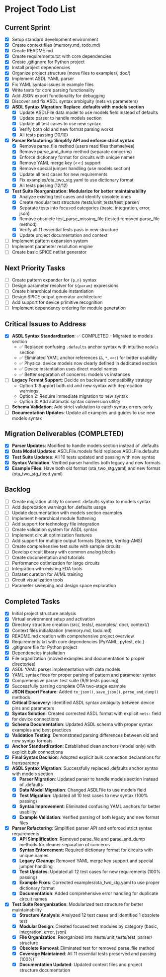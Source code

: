 # Project Todo List

## Current Sprint
- [x] Setup standard development environment
- [x] Create context files (memory.md, todo.md)
- [x] Create README.md
- [x] Create requirements.txt with core dependencies
- [x] Create .gitignore for Python project
- [x] Install project dependencies
- [x] Organize project structure (move files to examples/, doc/)
- [x] Implement ASDL YAML parser
- [x] Fix YAML syntax issues in example files
- [x] Write tests for core parsing functionality
- [x] Add JSON export functionality for debugging
- [x] Discover and fix ASDL syntax ambiguity (nets vs parameters)
- [x] **ASDL Syntax Migration: Replace .defaults with models section**
  - [x] Update ASDLFile data model to use models field instead of defaults
  - [x] Update parser to handle models section
  - [x] Update all test cases to use new syntax
  - [x] Verify both old and new format parsing works
  - [x] All tests passing (10/10)
- [x] **Parser Refactoring: Simplify API and enforce strict syntax**
  - [x] Remove parse_file method (users read files themselves)
  - [x] Remove parse_and_dump method (separate concerns)
  - [x] Enforce dictionary format for circuits with unique names
  - [x] Remove YAML merge key (<<:) support
  - [x] Remove special jumper handling (use models section)
  - [x] Update all test cases for new requirements
  - [x] Fix examples/ota_two_stg.yaml to use dictionary format
  - [x] All tests passing (12/12)
- [x] **Test Suite Reorganization: Modularize for better maintainability**
  - [x] Analyze existing test cases and identify obsolete ones
  - [x] Create modular test structure /tests/unit_tests/test_parser/
  - [x] Separate tests into focused categories (basic, integration, error, json)
  - [x] Remove obsolete test_parse_missing_file (tested removed parse_file method)
  - [x] Verify all 11 essential tests pass in new structure
  - [x] Update project documentation and context
- [ ] Implement pattern expansion system
- [ ] Implement parameter resolution engine
- [ ] Create basic SPICE netlist generator

## Next Priority Tasks
- [ ] Create pattern expander for `{p,n}` syntax
- [ ] Design parameter resolver for `${param}` expressions
- [ ] Create hierarchical module instantiation
- [ ] Design SPICE output generator architecture
- [ ] Add support for device primitive recognition
- [ ] Implement dependency ordering for module generation

## Critical Issues to Address
- [x] **ASDL Syntax Standardization**: ✅ COMPLETED - Migrated to models section
  - ✅ Replaced confusing `.defaults` anchor syntax with intuitive `models` section
  - ✅ Eliminated YAML anchor references (`&`, `*`, `<<:`) for better usability
  - ✅ Physical device models now clearly defined in dedicated section
  - ✅ Device instantiation uses direct model names
  - ✅ Better separation of concerns: models vs instances
- [ ] **Legacy Format Support**: Decide on backward compatibility strategy
  - Option 1: Support both old and new syntax with deprecation warnings
  - Option 2: Require immediate migration to new syntax  
  - Option 3: Add automatic syntax conversion utility
- [ ] **Schema Validation**: Add strict validation to catch syntax errors early
- [ ] **Documentation Updates**: Update all examples and guides to use new models syntax

## Migration Deliverables (COMPLETED)
- [x] **Parser Updates**: Modified to handle models section instead of .defaults
- [x] **Data Model Updates**: ASDLFile.models field replaces ASDLFile.defaults  
- [x] **Test Suite Updates**: All 10 tests updated and passing with new syntax
- [x] **Syntax Validation**: Verified parser handles both legacy and new formats
- [x] **Example Files**: Have both old format (ota_two_stg.yaml) and new format (ota_two_stg_fixed.yaml)

## Backlog
- [ ] Create migration utility to convert .defaults syntax to models syntax
- [ ] Add deprecation warnings for .defaults usage
- [ ] Update documentation with models section examples
- [ ] Implement hierarchical module flattening
- [ ] Add support for technology file integration
- [ ] Create validation system for ASDL syntax
- [ ] Implement circuit optimization features
- [ ] Add support for multiple output formats (Spectre, Verilog-AMS)
- [ ] Create comprehensive test suite with sample circuits
- [ ] Develop circuit library with common analog blocks
- [ ] Create documentation and tutorials
- [ ] Performance optimization for large circuits
- [ ] Integration with existing EDA tools
- [ ] Dataset curation for AI/ML training
- [ ] Circuit visualization tools
- [ ] Parameter sweeping and design space exploration

## Completed Tasks
- [x] Initial project structure analysis
- [x] Virtual environment setup and activation
- [x] Directory structure creation (src/, tests/, examples/, doc/, context/)
- [x] Context files initialization (memory.md, todo.md)
- [x] README.md creation with comprehensive project overview
- [x] Requirements.txt with core dependencies (PyYAML, pytest, etc.)
- [x] .gitignore file for Python project
- [x] Dependencies installation
- [x] File organization (moved examples and documentation to proper directories)
- [x] ASDL YAML parser implementation with data models
- [x] YAML syntax fixes for proper parsing of pattern and parameter syntax
- [x] Comprehensive parser test suite (9/9 tests passing)
- [x] Successfully parsing complete OTA two-stage example
- [x] **JSON Export Feature**: Added `to_json()`, `save_json()`, `parse_and_dump()` methods
- [x] **Critical Discovery**: Identified ASDL syntax ambiguity between device pins and parameters
- [x] **Syntax Solution**: Created corrected ASDL format with explicit `nets:` field for device connections
- [x] **Schema Documentation**: Updated ASDL schema with proper syntax examples and best practices
- [x] **Validation Testing**: Demonstrated parsing differences between old and new syntax formats
- [x] **Anchor Standardization**: Established clean anchors (model only) with explicit bulk connections
- [x] **Final Syntax Decision**: Adopted explicit bulk connection declarations for transparency
- [x] **ASDL Syntax Migration**: Successfully replaced .defaults anchor syntax with models section
  - [x] **Parser Migration**: Updated parser to handle models section instead of .defaults
  - [x] **Data Model Migration**: Changed ASDLFile to use models field
  - [x] **Test Migration**: Updated all 10 test cases to new syntax (100% passing)
  - [x] **Syntax Improvement**: Eliminated confusing YAML anchors for better usability
  - [x] **Example Validation**: Verified parsing of both legacy and new format files
- [x] **Parser Refactoring**: Simplified parser API and enforced strict syntax requirements
  - [x] **API Simplification**: Removed parse_file and parse_and_dump methods for cleaner separation of concerns
  - [x] **Syntax Enforcement**: Required dictionary format for circuits with unique names
  - [x] **Legacy Cleanup**: Removed YAML merge key support and special jumper handling
  - [x] **Test Updates**: Updated all 12 test cases for new requirements (100% passing)
  - [x] **Example Fixes**: Corrected examples/ota_two_stg.yaml to use proper dictionary format
  - [x] **Documentation**: Added comprehensive error handling for duplicate circuit names
- [x] **Test Suite Reorganization**: Modularized test structure for better maintainability
  - [x] **Structure Analysis**: Analyzed 12 test cases and identified 1 obsolete test
  - [x] **Modular Design**: Created focused test modules by category (basic, integration, error, json)
  - [x] **File Organization**: Reorganized into /tests/unit_tests/test_parser/ structure
  - [x] **Obsolete Removal**: Eliminated test for removed parse_file method
  - [x] **Coverage Maintained**: All 11 essential tests preserved and passing (100%)
  - [x] **Documentation Updated**: Updated context files and project structure documentation 